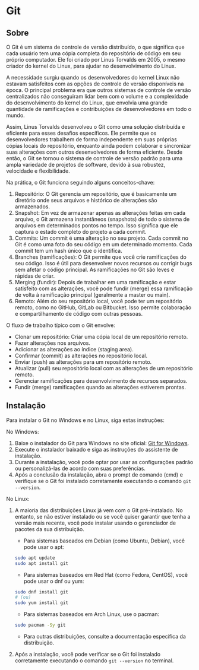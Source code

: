 # Git

## Sobre

O Git é um sistema de controle de versão distribuído, o que significa que cada usuário tem uma cópia completa do repositório de código em seu próprio computador. Ele foi criado por Linus Torvalds em 2005, o mesmo criador do kernel do Linux, para ajudar no desenvolvimento do Linux.

A necessidade surgiu quando os desenvolvedores do kernel Linux não estavam satisfeitos com as opções de controle de versão disponíveis na época. O principal problema era que outros sistemas de controle de versão centralizados não conseguiram lidar bem com o volume e a complexidade do desenvolvimento do kernel do Linux, que envolvia uma grande quantidade de ramificações e contribuições de desenvolvedores em todo o mundo.

Assim, Linus Torvalds desenvolveu o Git como uma solução distribuída e eficiente para esses desafios específicos. Ele permite que os desenvolvedores trabalhem de forma independente em suas próprias cópias locais do repositório, enquanto ainda podem colaborar e sincronizar suas alterações com outros desenvolvedores de forma eficiente. Desde então, o Git se tornou o sistema de controle de versão padrão para uma ampla variedade de projetos de software, devido à sua robustez, velocidade e flexibilidade.

Na prática, o Git funciona seguindo alguns conceitos-chave:

1. Repositório: O Git gerencia um repositório, que é basicamente um diretório onde seus arquivos e histórico de alterações são armazenados.
2. Snapshot: Em vez de armazenar apenas as alterações feitas em cada arquivo, o Git armazena instantâneos (snapshots) de todo o sistema de arquivos em determinados pontos no tempo. Isso significa que ele captura o estado completo do projeto a cada commit. 
3. Commits: Um commit é uma alteração no seu projeto. Cada commit no Git é como uma foto do seu código em um determinado momento. Cada commit tem um hash único que o identifica.
4. Branches (ramificações): O Git permite que você crie ramificações do seu código. Isso é útil para desenvolver novos recursos ou corrigir bugs sem afetar o código principal. As ramificações no Git são leves e rápidas de criar.
5. Merging (fundir): Depois de trabalhar em uma ramificação e estar satisfeito com as alterações, você pode fundir (merge) essa ramificação de volta à ramificação principal (geralmente a master ou main).
6. Remoto: Além do seu repositório local, você pode ter um repositório remoto, como no GitHub, GitLab ou Bitbucket. Isso permite colaboração e compartilhamento de código com outras pessoas.

O fluxo de trabalho típico com o Git envolve:

- Clonar um repositório: Criar uma cópia local de um repositório remoto.
- Fazer alterações nos arquivos.
- Adicionar as alterações ao índice (staging area).
- Confirmar (commit) as alterações no repositório local.
- Enviar (push) as alterações para um repositório remoto.
- Atualizar (pull) seu repositório local com as alterações de um repositório remoto.
- Gerenciar ramificações para desenvolvimento de recursos separados.
- Fundir (merge) ramificações quando as alterações estiverem prontas.

## Instalação

Para instalar o Git no Windows e no Linux, siga estas instruções:

No Windows:

1. Baixe o instalador do Git para Windows no site oficial: [Git for Windows](https://gitforwindows.org/).
2. Execute o instalador baixado e siga as instruções do assistente de instalação.
3. Durante a instalação, você pode optar por usar as configurações padrão ou personalizá-las de acordo com suas preferências.
4. Após a conclusão da instalação, abra o prompt de comando (cmd) e verifique se o Git foi instalado corretamente executando o comando `git --version`.

No Linux:

1. A maioria das distribuições Linux já vem com o Git pré-instalado. No entanto, se não estiver instalado ou se você quiser garantir que tenha a versão mais recente, você pode instalar usando o gerenciador de pacotes da sua distribuição.
    - Para sistemas baseados em Debian (como Ubuntu, Debian), você pode usar o apt:

    ~~~bash
    sudo apt update
    sudo apt install git
    ~~~

    - Para sistemas baseados em Red Hat (como Fedora, CentOS), você pode usar o dnf ou yum:

    ~~~bash
    sudo dnf install git   
    # (ou)
    sudo yum install git
    ~~~

    - Para sistemas baseados em Arch Linux, use o pacman:

    ~~~bash
    sudo pacman -Sy git
    ~~~

    - Para outras distribuições, consulte a documentação específica da distribuição.

2. Após a instalação, você pode verificar se o Git foi instalado corretamente executando o comando `git --version` no terminal. 




